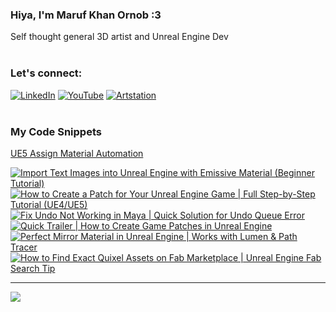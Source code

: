   ### Hiya, I'm Maruf Khan Ornob :3
  Self thought general 3D artist and Unreal Engine Dev<br><br>

### Let's connect:
[![LinkedIn](https://img.shields.io/badge/LinkedIn-%230077B5.svg?logo=linkedin&logoColor=white)](https://linkedin.com/in/ornobmk) [![YouTube](https://img.shields.io/badge/YouTube-%23FF0000.svg?logo=YouTube&logoColor=white)](https://youtube.com/@buggybug1) [![Artstation](https://img.shields.io/badge/Artstation-%2313B5EA.svg?logo=artstation&logoColor=white)](https://ornobmk.artstation.com/) <br><br>

### My Code Snippets

[UE5 Assign Material Automation](https://gist.github.com/marufx86/8299521b64e56783e67498a7212876c3)

<!--- # Daily Tools:
![Blender](https://img.shields.io/badge/blender-%23F5792A.svg?style=for-the-badge&logo=blender&logoColor=white) 
![Python](https://img.shields.io/badge/python-3670A0?style=for-the-badge&logo=python&logoColor=ffdd54)
![Unreal Engine](https://img.shields.io/badge/unrealengine-%23313131.svg?style=for-the-badge&logo=unrealengine&logoColor=white)
![C++](https://img.shields.io/badge/c++-%2300599C.svg?style=for-the-badge&logo=c%2B%2B&logoColor=white)
![Figma](https://img.shields.io/badge/figma-%23F24E1E.svg?style=for-the-badge&logo=figma&logoColor=white)
![Canva](https://img.shields.io/badge/Canva-%2300C4CC.svg?style=for-the-badge&logo=Canva&logoColor=white) 
![Adobe Photoshop](https://img.shields.io/badge/adobe%20photoshop-%2331A8FF.svg?style=for-the-badge&logo=adobe%20photoshop&logoColor=white)
![Adobe Premiere Pro](https://img.shields.io/badge/Adobe%20Premiere%20Pro-9999FF.svg?style=for-the-badge&logo=Adobe%20Premiere%20Pro&logoColor=white) -->

<!-- BEGIN YOUTUBE-CARDS -->
[![Import Text Images into Unreal Engine with Emissive Material (Beginner Tutorial)](https://ytcards.demolab.com/?id=BDENOKPlxKU&title=Import+Text+Images+into+Unreal+Engine+with+Emissive+Material+%28Beginner+Tutorial%29&lang=en&timestamp=1755342903&background_color=%230d1117&title_color=%23ffffff&stats_color=%23dedede&max_title_lines=1&width=250&border_radius=5 "Import Text Images into Unreal Engine with Emissive Material (Beginner Tutorial)")](https://www.youtube.com/watch?v=BDENOKPlxKU)
[![How to Create a Patch for Your Unreal Engine Game | Full Step-by-Step Tutorial (UE4/UE5)](https://ytcards.demolab.com/?id=YGjzqtwhcnY&title=How+to+Create+a+Patch+for+Your+Unreal+Engine+Game+%7C+Full+Step-by-Step+Tutorial+%28UE4%2FUE5%29&lang=en&timestamp=1754739033&background_color=%230d1117&title_color=%23ffffff&stats_color=%23dedede&max_title_lines=1&width=250&border_radius=5 "How to Create a Patch for Your Unreal Engine Game | Full Step-by-Step Tutorial (UE4/UE5)")](https://www.youtube.com/watch?v=YGjzqtwhcnY)
[![Fix Undo Not Working in Maya | Quick Solution for Undo Queue Error](https://ytcards.demolab.com/?id=x4dZv79gQlI&title=Fix+Undo+Not+Working+in+Maya+%7C+Quick+Solution+for+Undo+Queue+Error&lang=en&timestamp=1754134257&background_color=%230d1117&title_color=%23ffffff&stats_color=%23dedede&max_title_lines=1&width=250&border_radius=5 "Fix Undo Not Working in Maya | Quick Solution for Undo Queue Error")](https://www.youtube.com/watch?v=x4dZv79gQlI)
[![Quick Trailer | How to Create Game Patches in Unreal Engine](https://ytcards.demolab.com/?id=aZDcMk0Pq6c&title=Quick+Trailer+%7C+How+to+Create+Game+Patches+in+Unreal+Engine&lang=en&timestamp=1753528500&background_color=%230d1117&title_color=%23ffffff&stats_color=%23dedede&max_title_lines=1&width=250&border_radius=5 "Quick Trailer | How to Create Game Patches in Unreal Engine")](https://www.youtube.com/watch?v=aZDcMk0Pq6c)
[![Perfect Mirror Material in Unreal Engine | Works with Lumen & Path Tracer](https://ytcards.demolab.com/?id=L5oYkRyyjIk&title=Perfect+Mirror+Material+in+Unreal+Engine+%7C+Works+with+Lumen+%26+Path+Tracer&lang=en&timestamp=1752922828&background_color=%230d1117&title_color=%23ffffff&stats_color=%23dedede&max_title_lines=1&width=250&border_radius=5 "Perfect Mirror Material in Unreal Engine | Works with Lumen & Path Tracer")](https://www.youtube.com/watch?v=L5oYkRyyjIk)
[![How to Find Exact Quixel Assets on Fab Marketplace | Unreal Engine Fab Search Tip](https://ytcards.demolab.com/?id=lB_wrIVr6yo&title=How+to+Find+Exact+Quixel+Assets+on+Fab+Marketplace+%7C+Unreal+Engine+Fab+Search+Tip&lang=en&timestamp=1752318905&background_color=%230d1117&title_color=%23ffffff&stats_color=%23dedede&max_title_lines=1&width=250&border_radius=5 "How to Find Exact Quixel Assets on Fab Marketplace | Unreal Engine Fab Search Tip")](https://www.youtube.com/watch?v=lB_wrIVr6yo)
<!-- END YOUTUBE-CARDS -->


---
[![](https://visitcount.itsvg.in/api?id=marufx86&icon=1&color=0)](https://visitcount.itsvg.in)

<!-- Proudly created with GPRM ( https://gprm.itsvg.in ) -->
